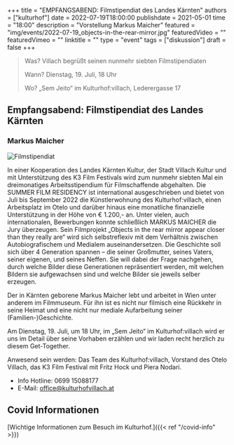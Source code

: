+++
title = "EMPFANGSABEND: Filmstipendiat des Landes Kärnten"
authors = ["kulturhof"]
date = 2022-07-19T18:00:00
publishdate = 2021-05-01
time = "18:00"
description = "Vorstellung Markus Maicher"
featured = "img/events/2022-07-19_objects-in-the-rear-mirror.jpg"
featuredVideo = ""
featuredVimeo = ""
linktitle = ""
type = "event"
tags = ["diskussion"]
draft = false
+++

>
> 
> Was? Villach begrüßt seinen nunmehr siebten Filmstipendiaten
> 
> Wann? Dienstag, 19. Juli, 18 Uhr
> 
> Wo? „Sem Jeito“ im Kulturhof:villach, Lederergasse 17




## Empfangsabend: Filmstipendiat des Landes Kärnten

### Markus Maicher

![Filmstipendiat](/img/events/2022-07-19_empfangsabend-filmstipendiat.jpg)

In einer Kooperation des Landes Kärnten Kultur, der Stadt Villach Kultur und mit Unterstützung des K3 Film Festivals wird zum nunmehr siebten Mal ein dreimonatiges Arbeitsstipendium für Filmschaffende abgehalten. Die SUMMER FILM RESIDENCY ist international ausgeschrieben und bietet von Juli bis September 2022 die Künstlerwohnung des Kulturhof:villach, einen Arbeitsplatz im Otelo und darüber hinaus eine monatliche finanzielle Unterstützung in der Höhe von € 1.200,- an.
Unter vielen, auch internationalen, Bewerbungen konnte schließlich MARKUS MAICHER die Jury überzeugen. Sein Filmprojekt „Objects in the rear mirror appear closer than they really are“ wird sich selbstreflexiv mit dem Verhältnis zwischen Autobiografischem und Medialem auseinandersetzen. Die Geschichte soll sich über 4 Generation spannen – die seiner Großmutter, seines Vaters, seiner eigenen, und seines Neffen. Sie will dabei der Frage nachgehen, durch welche Bilder diese Generationen repräsentiert werden, mit welchen Bildern sie aufgewachsen sind und welche Bilder sie jeweils selber erzeugen.

Der in Kärnten geborene Markus Maicher lebt und arbeitet in Wien unter anderem im Filmmuseum. Für ihn ist es nicht nur filmisch eine Rückkehr in seine Heimat und eine nicht nur mediale Aufarbeitung seiner (Familien-)Geschichte.

Am Dienstag, 19. Juli, um 18 Uhr, im „Sem Jeito“ im Kulturhof:villach wird er uns im Detail über seine Vorhaben erzählen und wir laden recht herzlich zu diesem Get-Together. 

Anwesend sein werden: Das Team des Kulturhof:villach, Vorstand des Otelo Villach, das K3 Film Festival mit Fritz Hock und Piera Nodari.



- Info Hotline: 0699 15088177 
- E-Mail: office@kulturhofvillach.at

## Covid Informationen

[Wichtige Informationen zum Besuch im Kulturhof.]({{< ref "/covid-info" >}})
